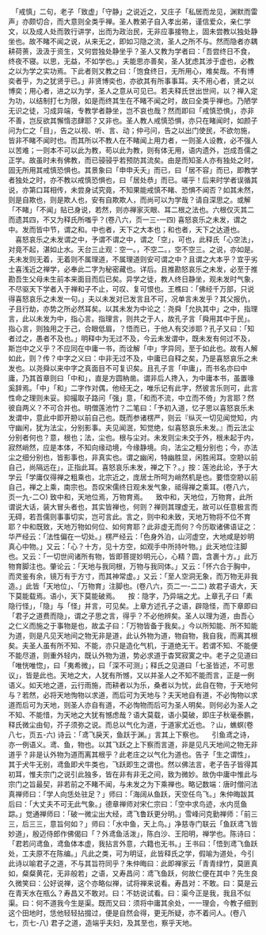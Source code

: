 <!-- { "loadSidebar": true } -->
　「戒慎」二句，老子「致虚」「守静」之说近之，又庄子「私居而龙见，渊默而雷声」亦颇切合，而大意则全类乎禅。圣人教弟子自入孝出弟，谨信爱众，亲仁学文，以及成人处而敦行讲学，出而为政治民，无非应事接物上，固未尝教以独处静坐也。故不睹不闻之说，从来无之，即如习隐之流，圣人之所不与。然而隐者亦耦耕荷蒉，汲汲于资生，又何尝独处静坐乎？圣人又教为学者曰：「吾尝终日不食，终夜不寝。以思，无益，不如学也。」夫能思亦善矣，圣人犹虑其涉于虚也，必教之以为学之实功焉。下此者则又教之曰：「饱食终日，无所用心，难矣哉。不有博奕者乎，为之犹贤乎已。」非贤博奕也，亦欲其有所事事耳。夫不用心者，贤之以博奕；用心者，进之以为学，圣人之意从可见已。若夫释氏世出世间，以？禅入定为功，以结制打七为限，如是而终其生在不睹不闻之时，故曰全类乎禅也。乃陋学无识之徒，习成异端，专教学者静坐，岂不哀也哉？然而即曰「戒慎恐惧」，亦非不善，岂反欲其懈惰恣肆耶？又非也。圣人教人戒慎恐惧，亦只在睹闻时，如颜子问为仁之「目」，告之以视、听、言、动；仲弓问，告之以出门使民，不欲勿施，皆非不睹不闻时也。而其所以不教人在不睹闻上用力者，一则圣人设教，必不强人以苦难；一则本不可以此为教，苟以此为教，则有体无用，语内遗外，岂成吾儒之正学。故虽时未有佛教，而已骎骎乎若预防其流矣。由是而知圣人亦有独处之时，固无所用其戒慎恐惧也。其景象曰「申申夭夭」而已，曰「居不容」而已，即教学者独处之时，亦不教以戒慎恐惧也，曰「居处恭」而已。嗟乎！后来时学者误循其说，亦第口耳相传，未尝身试究竟，不知果能戒慎不睹、恐惧不闻否？如其未然，则是自欺也，则是欺人也，安有自欺欺人，而尚可以为学哉？请自深思之。或解「不睹」「不闻」贴已身说，若然，则亦禅家灭眼、耳二根之法也。六根仅灭其二而遗其四，不又为释氏所嗤乎？(卷八六，页一三-一四)
喜怒哀乐之未发，谓之中。发而皆中节，谓之和。中也者，天下之大本也；和也者，天下之达道也。
　喜怒哀乐之未发谓之中，予谓不谓之中，谓之「空」，可也，此释氏「心空法」，对竟不起，湛如止水。天台三止观：空一。，不空二。，空不空三。之说，亦如是。夫未发则无着，无着则不属理道，不属理道则安可谓之中？且谓之大本乎？宜乎劣士喜浅近之禅学，必奉此二字为秘密藏也。详后。且推勘怒哀乐之未发，必至于推勘吾生父母未生前本来面目而后已矣。异学之徒，教人终日静坐，观未发时气象，不尽驱天下学者入于禅和子不止，可叹、复可恨也。王樵曰：「佛经千万部，只说得喜怒哀乐之未发一句。」夫以未发对已发言且不可，况单言未发乎？其父报仇，子且行劫，亦势之所必然耳矣。以其未发为中论之：尧舜「允执其中」之中，指理言，此以未发为中，指心言。指理言，则共之于人，故孔子言「舜用其中于民」。指心言，则独用之于己，合眼低眉，？悟而已，于他人有交涉耶？孔子又曰：「知者过之，愚者不及也。」明释中为无过不及，今云未发谓中，既未发有何过不及，斯岂中之义乎？不应同在中庸一书，而诠解「中」字异同，至于如此也。故有人解如此，则？传？中字之义曰：中非无过不及，中庸已自释之矣，乃是喜怒哀乐之未发也。以尧舜以来中字之真面目不可复识矣。且孔子言「中庸」，而书名亦曰中庸，乃其首章则曰「中和」，直是方圆枘凿。谓非后人搀入，为中庸本书，虽置喙奚辞焉。「中」「和」二字作对偶，他经无之，唯乐记有此字，然彼言乐则可，此言性命之理则未妥。抑撮取子路问「强」意，「和而不流，中立而不倚」为言耶？然彼自两义？不可合并也。明僧莲池竹？二笔曰：「予初入道，忆子思以喜怒哀乐未发谓中，意此中即开刱以前自己也。既而参诸楞严，则云『纵灭一切见闻觉知，内守幽闲，犹为法尘，分别影事。夫见闻泯，知觉绝，似喜怒哀乐未发。』而云法尘分别者何也？意，根也；法，尘也。根与尘对。未发则尘未交于外，根未起于内，寂然峭然，应是本体，不知向缘动境，今缘静境。向，法尘之粗分别也；今，亦法尘之细分别也，皆影事也，非真实也。谓之幽闲，特幽胜显，闲胜闹耳。空刱以前自己，尚隔远在」，正指此耳。喜怒哀乐未发，禅之下？。」按：莲池此论，予于大学云「学庸仅得禅之粗乘也，北宗近之，庞居士所呵为峭然机是也。要悟空刱以前自己，禅之上乘，南宗也。吾叹宋儒终日观未发气象，祗得禅之乘耳。(卷八六，页一九-二○)
致中和，天地位焉，万物育焉。
　致中和，天地位，万物育，此所谓说大话，装大冒头者也，其实皆禅也，何则？禅则其理虚无，故可以任意极言而无碍，若吾儒则事事切实，岂可言此。言之，则中和未致，天地万物将不位不育耶？中和既致，天地万物如何位、如何育耶？此非虚无而何？今历取诸佛语证之：华严经云：「法性偏在一切处。」楞严经云：「色身外泊，山河虚空，大地咸是妙明真心中物。」又云：「心？十方，见十方空，如观手中所持叶物。」此天地位注脚也。又云：「一切世间诸所有物，皆即菩提妙明元心，心精？圆，含裹十方。」此万物育脚注也。肇论云：「天地与我同根，万物与我同体。」又云：「怀六合于胸中，而灵鉴有余，镜万有于方寸，而其神常虚。」又云：「至人空洞无象，而万物无非我造。」此皆「天地位」、「万物育」注脚也。(卷八六，页二一-二二)
故君子语大，天下莫能载焉。语小，天下莫能破焉。
　按：隐字，乃异端之尤。上章孔子曰「素隐行怪」，「隐」与「怪」并言，可见矣。上章方述孔子之语，辟隐怪，而下章即曰「君子之道费而隐」，谓之子思之言，得乎？不必他辨矣。圣人以理为道，由吾心之仁义而施之于事物是也，故孟子曰：「万物皆备于我矣。」今以所知能、所不知能为道，则是凡见天地间之物无非是道，此认外物为道，物自物，我自我，而离其根矣。夫圣人虽有所不知、不能，亦只是造化气机，于道绝无干。若谓不知、不能便不能尽道，则重外轻内，既认外物为道，势必求道于杳冥寂寞之中。老子之见道曰「唯恍唯惚」，曰「夷希微」，曰「深不可测」；释氏之见道曰「七圣皆述，不可思议」，皆是此也。天地之大，人犹有所憾，又以并圣人之不知不能而言，正是一例语义。如天地之道，云行雨施，而耕者以为乐，桑者以为忧，此自在物，于天地何与？若然，必将天地恂物以求道，而后可为天地与？夫天地自有道，不必恂物以求道而后可为天地，则圣人亦自有道，不必恂物而后可为圣人明矣。则何必为圣人之不知、不能惜，为天地之大犹有憾虑哉？语大莫载，语小莫破，即庄子秋毫泰鹏，释氏微尘由旬，芥子须弥之说。而总以气化为道，于道家尤近也。？山，蟭螟(卷八七，页五-六)
诗云：「鸢飞戾天，鱼跃于渊。」言其上下察也。
　引鱼鸢之诗，亦一例语义。鸢、鱼，物也。以其飞跃之上下察而言道，非是见凡天地间之物无非道乎？非是认外物为道而离其根乎？此老庄之以气化为道也。告子「生之谓性」，其于犬牛无别，鸢鱼即犬牛类也，飞跃即生之谓也。然以佛法言，老子告子皆得其初耳，惟夫宗门之说引此独多，皆在非有非无之间，致为微妙。故伪中庸中惟此与宗门之旨最契，非若前之不睹不闻，与未发之为下乘禅也。略记数端：唐时僧问法真禅师曰：「学人向恁处驻足？」师曰：「海阔从鱼跃，天空任鸟飞。」朱仲晦跋其后曰：「大丈夫不可无此气象。」德章禅师对宋仁宗曰：「空中求鸟迹，水内觅鱼踪。」觉通禅师曰：「破一微尘出大经，鸢飞鲁跃更分明。」雪峰问克勤禅师：「前三三，后三三，意旨何如？」师曰：「水中鱼，天上鸟。」净慈寺门联云「鱼跃鸢飞皆妙道」，殷迈侍郎作佛偈曰「？外鸢鱼活泼」，陈白沙、王阳明，禅学也。陈诗曰：「君若问鸢鱼，鸢鱼体本虚，我拈言外意，六籍也无书。」王书曰：「悟到鸢飞鱼跃处，工夫原不在陈编。」凡此之类，可为明证，此皆释氏之学，假喻为道处，今引此诗以喻君子之道，不与其旨符同乎？朱仲晦曰：此即禅家云「青青绿竹，莫匪真如，粲粲黄花，无非般若」之语，又寿昌问：鸢飞鱼跃，何故仁便在其中？先生良久微笑曰：公好说禅，这个亦略似禅，试将禅来说看。寿昌对：不敢。曰：莫是云在青天水在瓶么？寿昌又不敢对。曰：不妨说试看。曰：渠今正是我，我且不似渠。曰：何不道我今生是渠。既而又曰：须将中庸其余处，一一理会，今教子细到这个田地时，恁他轻轻拈掇过，便是自然会得，更无所疑，亦不着问人。(卷八七，页七-八)
君子之道，造端乎夫妇，及其至也，察乎天地。
